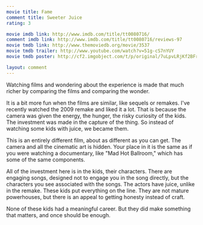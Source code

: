 ```yaml
---
movie title: Fame
comment title: Sweeter Juice
rating: 3

movie imdb link: http://www.imdb.com/title/tt0080716/
comment imdb link: http://www.imdb.com/title/tt0080716/reviews-97
movie tmdb link: http://www.themoviedb.org/movie/3537
movie tmdb trailer: http://www.youtube.com/watch?v=51g-cS7nYUY
movie tmdb poster: http://cf2.imgobject.com/t/p/original/7uLpvLRjKf2BFrMgsr9WZy4yfG6.jpg

layout: comment
---
```


Watching films and wondering about the experience is made that much richer by comparing the films and comparing the wonder.

It is a bit more fun when the films are similar, like sequels or remakes. I've recently watched the 2009 remake and liked it a lot. That is because the camera was given the energy, the hunger, the risky curiosity of the kids. The investment was made in the capture of the thing. So instead of watching some kids with juice, we became them.

This is an entirely different film, about as different as you can get. The camera and all the cinematic art is hidden. Your place in it is the same as if you were watching a documentary, like "Mad Hot Ballroom," which has some of the same components.

All of the investment here is in the kids, their characters. There are engaging songs, designed not to engage you in the song directly, but the characters you see associated with the songs. The actors have juice, unlike in the remake. These kids put everything on the line. They are not mature powerhouses, but there is an appeal to getting honesty instead of craft.

None of these kids had a meaningful career. But they did make something that matters, and once should be enough.